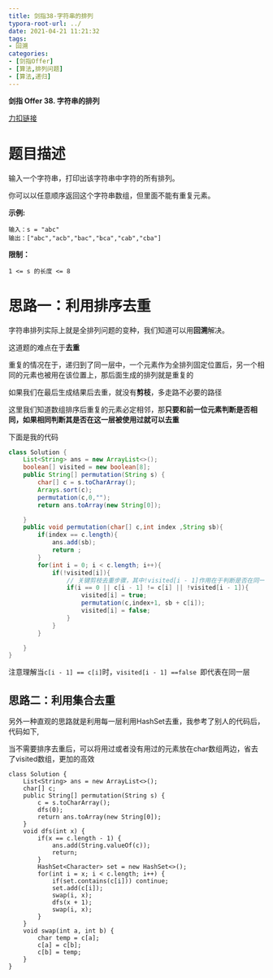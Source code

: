 ```yaml
---
title: 剑指38-字符串的排列
typora-root-url: ../
date: 2021-04-21 11:21:32
tags:
- 回溯
categories:
- [剑指Offer]
- [算法,排列问题]
- [算法,递归]
---
```


**剑指 Offer 38. 字符串的排列**

[力扣链接](https://leetcode-cn.com/problems/zi-fu-chuan-de-pai-lie-lcof/)

<!--more-->

# 题目描述

输入一个字符串，打印出该字符串中字符的所有排列。

你可以以任意顺序返回这个字符串数组，但里面不能有重复元素。

**示例:**

```
输入：s = "abc"
输出：["abc","acb","bac","bca","cab","cba"]
```

**限制：**

```
1 <= s 的长度 <= 8
```

# 思路一：利用排序去重

字符串排列实际上就是全排列问题的变种，我们知道可以用**回溯**解决。

这道题的难点在于**去重**

重复的情况在于，递归到了同一层中，一个元素作为全排列固定位置后，另一个相同的元素也被用在该位置上，那后面生成的排列就是重复的

如果我们在最后生成结果后去重，就没有**剪枝**，多走路不必要的路径

这里我们知道数组排序后重复的元素必定相邻，那**只要和前一位元素判断是否相同，如果相同判断其是否在这一层被使用过就可以去重**

下面是我的代码

```java
class Solution {
    List<String> ans = new ArrayList<>();
    boolean[] visited = new boolean[8];
    public String[] permutation(String s) {
        char[] c = s.toCharArray();
        Arrays.sort(c);
        permutation(c,0,"");
        return ans.toArray(new String[0]);  

    }
    public void permutation(char[] c,int index ,String sb){
        if(index == c.length){
            ans.add(sb);
            return ;
        }
        for(int i = 0; i < c.length; i++){
            if(!visited[i]){
                // 关键剪枝去重步骤，其中!visited[i - 1]作用在于判断是否在同一层
                if(i == 0 || c[i - 1] != c[i] || !visited[i - 1]){
                    visited[i] = true;
                    permutation(c,index+1, sb + c[i]);
                    visited[i] = false;
                }
            }
        }

    }
}
```

注意理解当`c[i - 1] == c[i]`时，`visited[i - 1] ==false `即代表在同一层

## 思路二：利用集合去重

另外一种直观的思路就是利用每一层利用HashSet去重，我参考了别人的代码后，代码如下,

当不需要排序去重后，可以将用过或者没有用过的元素放在char数组两边，省去了visited数组，更加的高效

```
class Solution {
    List<String> ans = new ArrayList<>();
    char[] c;
    public String[] permutation(String s) {
        c = s.toCharArray();
        dfs(0);
        return ans.toArray(new String[0]);
    }
    void dfs(int x) {
        if(x == c.length - 1) {
            ans.add(String.valueOf(c));      
            return;
        }
        HashSet<Character> set = new HashSet<>();
        for(int i = x; i < c.length; i++) {
            if(set.contains(c[i])) continue; 
            set.add(c[i]);
            swap(i, x);                      
            dfs(x + 1);                      
            swap(i, x);                     
        }
    }
    void swap(int a, int b) {
        char temp = c[a];
        c[a] = c[b];
        c[b] = temp;
    }
}

```



